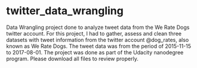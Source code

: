 # twitter_data_wrangling
Data Wrangling project done to analyze tweet data from the We Rate Dogs twitter account.
For this project, I had to gather, assess and clean three datasets with tweet information from the twitter account @dog_rates, also known as We Rate Dogs.
The tweet data was from the period of 2015-11-15 to 2017-08-01.
The project was done as part of the Udacity nanodegree program.
Please download all files to review properly.

